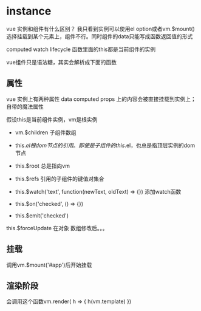 # instance
vue 实例和组件有什么区别？
我只看到实例可以使用el option或者vm.$mount()选择挂载到某个元素上，组件不行。同时组件的data只能写成函数返回值的形式

computed watch lifecycle 函数里面的this都是当前组件的实例

vue组件只是语法糖，其实会解析成下面的函数

## 属性
vue 实例上有两种属性
data computed props 上的内容会被直接挂载到实例上；自带的魔法属性

假设this是当前组件实例，vm是根实例

- vm.$children
  子组件数组

- this.$el 根dom节点的引用。即使是子组件的this.$el，也总是指顶层实例的dom节点
- this.$root 总是指向vm 

- this.$refs 引用的子组件的键值对集合

- this.$watch('text', function(newText, oldText) => {}) 添加watch函数

- this.$on('checked', () => {})
- this.$emit('checked')

this.$forceUpdate 在对象 数组修改后。。。

## 挂载
调用vm.$mount('#app')后开始挂载

## 渲染阶段
会调用这个函数vm.render( h => {
  h(vm.template)
})


